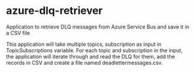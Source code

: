 # azure-dlq-retriever
Application to retrieve DLQ messages from Azure Service Bus and save it in a CSV file

This application will take multiple topics, subscription as input in TopicSubscriptions variable.
For each topic and subscription in the input, the application will iterate through and read the DLQ for them, add the records in CSV and create a file named deadlettermessages.csv.